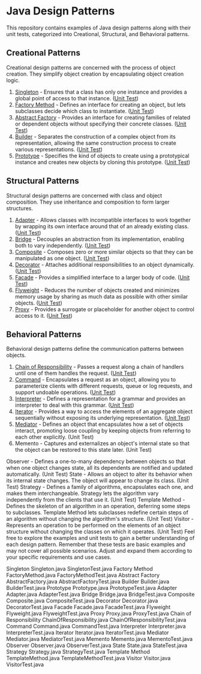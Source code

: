 # Java Design Patterns

This repository contains examples of Java design patterns along with their unit tests, categorized into Creational, Structural, and Behavioral patterns.

## Creational Patterns

Creational design patterns are concerned with the process of object creation. They simplify object creation by encapsulating object creation logic.

1. [Singleton](./Singleton.java) - Ensures that a class has only one instance and provides a global point of access to that instance. ([Unit Test](./SingletonTest.java))
2. [Factory Method](./FactoryMethod.java) - Defines an interface for creating an object, but lets subclasses decide which class to instantiate. ([Unit Test](./FactoryMethodTest.java))
3. [Abstract Factory](./AbstractFactory.java) - Provides an interface for creating families of related or dependent objects without specifying their concrete classes. ([Unit Test](./AbstractFactoryTest.java))
4. [Builder](./Builder.java) - Separates the construction of a complex object from its representation, allowing the same construction process to create various representations. ([Unit Test](./BuilderTest.java))
5. [Prototype](./Prototype.java) - Specifies the kind of objects to create using a prototypical instance and creates new objects by cloning this prototype. ([Unit Test](./PrototypeTest.java))

## Structural Patterns

Structural design patterns are concerned with class and object composition. They use inheritance and composition to form larger structures.

1. [Adapter](./Adapter.java) - Allows classes with incompatible interfaces to work together by wrapping its own interface around that of an already existing class. ([Unit Test](./AdapterTest.java))
2. [Bridge](./Bridge.java) - Decouples an abstraction from its implementation, enabling both to vary independently. ([Unit Test](./BridgeTest.java))
3. [Composite](./Composite.java) - Composes zero or more similar objects so that they can be manipulated as one object. ([Unit Test](./CompositeTest.java))
4. [Decorator](./Decorator.java) - Attaches additional responsibilities to an object dynamically. ([Unit Test](./DecoratorTest.java))
5. [Facade](./Facade.java) - Provides a simplified interface to a larger body of code. ([Unit Test](./FacadeTest.java))
6. [Flyweight](./Flyweight.java) - Reduces the number of objects created and minimizes memory usage by sharing as much data as possible with other similar objects. ([Unit Test](./FlyweightTest.java))
7. [Proxy](./Proxy.java) - Provides a surrogate or placeholder for another object to control access to it. ([Unit Test](./ProxyTest.java))

## Behavioral Patterns

Behavioral design patterns define the communication patterns between objects.

1. [Chain of Responsibility](./ChainOfResponsibility.java) - Passes a request along a chain of handlers until one of them handles the request. ([Unit Test](./ChainOfResponsibilityTest.java))
2. [Command](./Command.java) - Encapsulates a request as an object, allowing you to parameterize clients with different requests, queue or log requests, and support undoable operations. ([Unit Test](./CommandTest.java))
3. [Interpreter](./Interpreter.java) - Defines a representation for a grammar and provides an interpreter to deal with this grammar. ([Unit Test](./InterpreterTest.java))
4. [Iterator](./Iterator.java) - Provides a way to access the elements of an aggregate object sequentially without exposing its underlying representation. ([Unit Test](./IteratorTest.java))
5. [Mediator](./Mediator.java) - Defines an object that encapsulates how a set of objects interact, promoting loose coupling by keeping objects from referring to each other explicitly. (Unit Test)
6. Memento - Captures and externalizes an object's internal state so that the object can be restored to this state later. (Unit Test)

Observer - Defines a one-to-many dependency between objects so that when one object changes state, all its dependents are notified and updated automatically. (Unit Test)
State - Allows an object to alter its behavior when its internal state changes. The object will appear to change its class. (Unit Test)
Strategy - Defines a family of algorithms, encapsulates each one, and makes them interchangeable. Strategy lets the algorithm vary independently from the clients that use it. (Unit Test)
Template Method - Defines the skeleton of an algorithm in an operation, deferring some steps to subclasses. Template Method lets subclasses redefine certain steps of an algorithm without changing the algorithm's structure. (Unit Test)
Visitor - Represents an operation to be performed on the elements of an object structure without changing the classes on which it operates. (Unit Test)
Feel free to explore the examples and unit tests to gain a better understanding of each design pattern. Remember that these tests are basic examples and may not cover all possible scenarios. Adjust and expand them according to your specific requirements and use cases.

Singleton
Singleton.java
SingletonTest.java
Factory Method
FactoryMethod.java
FactoryMethodTest.java
Abstract Factory
AbstractFactory.java
AbstractFactoryTest.java
Builder
Builder.java
BuilderTest.java
Prototype
Prototype.java
PrototypeTest.java
Adapter
Adapter.java
AdapterTest.java
Bridge
Bridge.java
BridgeTest.java
Composite
Composite.java
CompositeTest.java
Decorator
Decorator.java
DecoratorTest.java
Facade
Facade.java
FacadeTest.java
Flyweight
Flyweight.java
FlyweightTest.java
Proxy
Proxy.java
ProxyTest.java
Chain of Responsibility
ChainOfResponsibility.java
ChainOfResponsibilityTest.java
Command
Command.java
CommandTest.java
Interpreter
Interpreter.java
InterpreterTest.java
Iterator
Iterator.java
IteratorTest.java
Mediator
Mediator.java
MediatorTest.java
Memento
Memento.java
MementoTest.java
Observer
Observer.java
ObserverTest.java
State
State.java
StateTest.java
Strategy
Strategy.java
StrategyTest.java
Template Method
TemplateMethod.java
TemplateMethodTest.java
Visitor
Visitor.java
VisitorTest.java